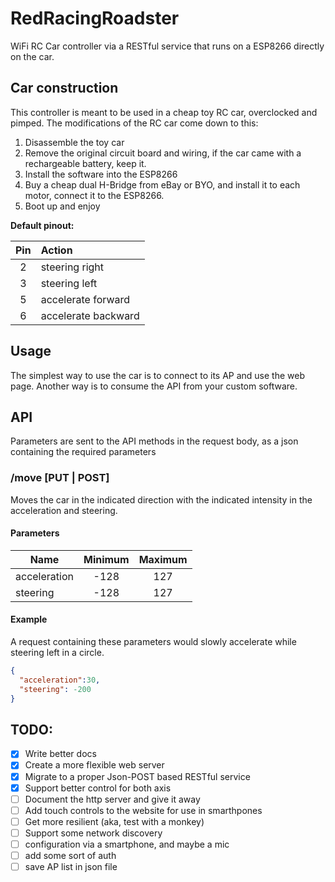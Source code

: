 # RedRacingRoadster
WiFi RC Car controller via a RESTful service that runs on a ESP8266 directly on the car.

## Car construction
This controller is meant to be used in a cheap toy RC car, overclocked and pimped. The modifications of the RC car come down to this:
1. Disassemble the toy car
2. Remove the original circuit board and wiring, if the car came with a rechargeable battery, keep it.
3. Install the software into the ESP8266
4. Buy a cheap dual H-Bridge from eBay or BYO, and install it to each motor, connect it to the ESP8266.
4. Boot up and enjoy

__Default pinout:__

|Pin|Action|
|:---:|:---|
|2| steering right|
|3| steering left|
|5| accelerate forward|
|6| accelerate backward|

## Usage
The simplest way to use the car is to connect to its AP and use the web page. Another way is to consume the API from your custom software.


## API
Parameters are sent to the API methods in the request body, as a json containing the required parameters

### /move [PUT | POST]

Moves the car in the indicated direction with the indicated intensity in the acceleration and steering.

#### Parameters
|Name|Minimum | Maximum|
|---|:---:|:---:|
|acceleration|-128|127|
|steering|-128|127|

#### Example
A request containing these parameters would slowly accelerate while steering left in a circle.
```json
{
  "acceleration":30,
  "steering": -200
}
```


## TODO:
- [X] Write better docs
- [X] Create a more flexible web server
- [X] Migrate to a proper Json-POST based RESTful service
- [X] Support better control for both axis
- [ ] Document the http server and give it away
- [ ] Add touch controls to the website for use in smarthpones
- [ ] Get more resilient (aka, test with a monkey)
- [ ] Support some network discovery
- [ ] configuration via a smartphone, and maybe a mic
- [ ] add some sort of auth
- [ ] save AP list in json file
